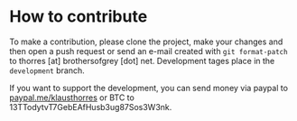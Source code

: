 # How to contribute
To make a contribution, please clone the project, make your changes and then open a push request or send an e-mail created
with `git format-patch` to thorres [at] brothersofgrey [dot] net. Development tages place in the `development` branch.

If you want to support the development, you can send money via paypal to [paypal.me/klausthorres](https://www.paypal.me/klausthorres) or BTC to 
13TTodytvT7GebEAfHusb3ug87Sos3W3nk.

